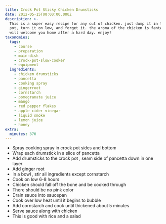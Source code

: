 ```yaml
---
title: Crock Pot Sticky Chicken Drumsticks
date: 2012-05-15T00:00:00.000Z
description: >-
  This is a super easy recipe for any cut of chicken. just dump it in the crock
  pot, turn it on low, and forget it. the aroma of the chicken is fantastic and
  will welcome you home after a hard day. enjoy!
taxonomies:
  tags:
    - course
    - preparation
    - main-dish
    - crock-pot-slow-cooker
    - equipment
  ingredients:
    - chicken drumsticks
    - pancetta
    - cooking spray
    - gingerroot
    - cornstarch
    - pomegranate juice
    - mango
    - red pepper flakes
    - apple cider vinegar
    - liquid smoke
    - lemon juice
    - honey
extra:
  minutes: 370
---
```

 - Spray cooking spray in crock pot sides and bottom
 - Wrap each drumstick in a slice of pancetta
 - Add drumsticks to the crock pot , seam side of pancetta down in one layer
 - Add ginger root
 - In a bowl , stir all ingredients except cornstarch
 - Cook on low 6-8 hours
 - Chicken should fall off the bone and be cooked through
 - There should be no pink color
 - Drain sauce into saucepan
 - Cook over low heat until it begins to bubble
 - Add cornstarch and cook until thickened about 5 minutes
 - Serve sauce along with chicken
 - This is good with rice and a salad
